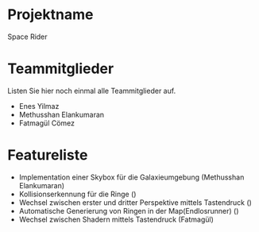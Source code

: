 
# Projektname
Space Rider

# Teammitglieder
Listen Sie hier noch einmal alle Teammitglieder auf.
- Enes Yilmaz
- Methusshan Elankumaran
- Fatmagül Cömez

# Featureliste
- Implementation einer Skybox für die Galaxieumgebung (Methusshan Elankumaran)
- Kollisionserkennung für die Ringe ()
- Wechsel zwischen erster und dritter Perspektive mittels Tastendruck ()
- Automatische Generierung von Ringen in der Map(Endlosrunner) ()
- Wechsel zwischen Shadern mittels Tastendruck (Fatmagül)
